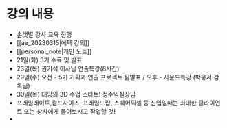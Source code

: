 # 강의 내용
- 손샛별 강사 교육 진행
- [[ae_20230315|에펙 강의]]
- [[personal_note|개인 노트]]
- 21일(화) 3기 수료 및 발표
- 23일(목) 권기석 이사님 연출특강(8시간)
- 29일(수) 오전 - 5기 기획과 연출 프로젝트 팀발표 / 오후 - 사운드특강 (박웅서 감독님)
- 30일(목) 대망의 3D 수업 스타트! 정주익실장님
- 프레임레이트,컴프사이즈, 프레임드랍, 스퀘어픽셀 등 신입일때는 최대한 클라이언트 또는 상사에게 물어보시고 작업할 것!
- 